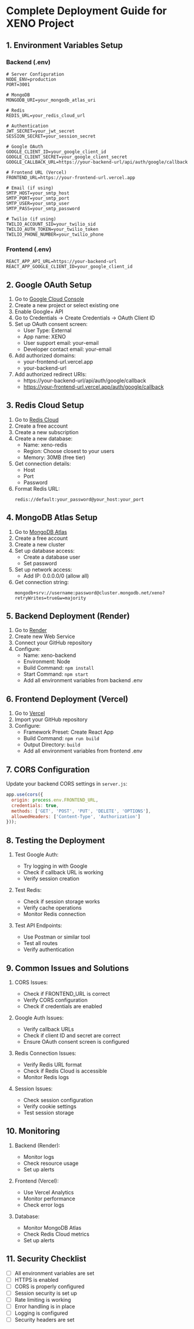 # Complete Deployment Guide for XENO Project

## 1. Environment Variables Setup

### Backend (.env)
```
# Server Configuration
NODE_ENV=production
PORT=3001

# MongoDB
MONGODB_URI=your_mongodb_atlas_uri

# Redis
REDIS_URL=your_redis_cloud_url

# Authentication
JWT_SECRET=your_jwt_secret
SESSION_SECRET=your_session_secret

# Google OAuth
GOOGLE_CLIENT_ID=your_google_client_id
GOOGLE_CLIENT_SECRET=your_google_client_secret
GOOGLE_CALLBACK_URL=https://your-backend-url/api/auth/google/callback

# Frontend URL (Vercel)
FRONTEND_URL=https://your-frontend-url.vercel.app

# Email (if using)
SMTP_HOST=your_smtp_host
SMTP_PORT=your_smtp_port
SMTP_USER=your_smtp_user
SMTP_PASS=your_smtp_password

# Twilio (if using)
TWILIO_ACCOUNT_SID=your_twilio_sid
TWILIO_AUTH_TOKEN=your_twilio_token
TWILIO_PHONE_NUMBER=your_twilio_phone
```

### Frontend (.env)
```
REACT_APP_API_URL=https://your-backend-url
REACT_APP_GOOGLE_CLIENT_ID=your_google_client_id
```

## 2. Google OAuth Setup

1. Go to [Google Cloud Console](https://console.cloud.google.com/)
2. Create a new project or select existing one
3. Enable Google+ API
4. Go to Credentials → Create Credentials → OAuth Client ID
5. Set up OAuth consent screen:
   - User Type: External
   - App name: XENO
   - User support email: your-email
   - Developer contact email: your-email
6. Add authorized domains:
   - your-frontend-url.vercel.app
   - your-backend-url
7. Add authorized redirect URIs:
   - https://your-backend-url/api/auth/google/callback
   - https://your-frontend-url.vercel.app/auth/google/callback

## 3. Redis Cloud Setup

1. Go to [Redis Cloud](https://redis.com/try-free/)
2. Create a free account
3. Create a new subscription
4. Create a new database:
   - Name: xeno-redis
   - Region: Choose closest to your users
   - Memory: 30MB (free tier)
5. Get connection details:
   - Host
   - Port
   - Password
6. Format Redis URL:
   ```
   redis://default:your_password@your_host:your_port
   ```

## 4. MongoDB Atlas Setup

1. Go to [MongoDB Atlas](https://www.mongodb.com/cloud/atlas)
2. Create a free account
3. Create a new cluster
4. Set up database access:
   - Create a database user
   - Set password
5. Set up network access:
   - Add IP: 0.0.0.0/0 (allow all)
6. Get connection string:
   ```
   mongodb+srv://username:password@cluster.mongodb.net/xeno?retryWrites=true&w=majority
   ```

## 5. Backend Deployment (Render)

1. Go to [Render](https://render.com)
2. Create new Web Service
3. Connect your GitHub repository
4. Configure:
   - Name: xeno-backend
   - Environment: Node
   - Build Command: `npm install`
   - Start Command: `npm start`
   - Add all environment variables from backend .env

## 6. Frontend Deployment (Vercel)

1. Go to [Vercel](https://vercel.com)
2. Import your GitHub repository
3. Configure:
   - Framework Preset: Create React App
   - Build Command: `npm run build`
   - Output Directory: `build`
   - Add all environment variables from frontend .env

## 7. CORS Configuration

Update your backend CORS settings in `server.js`:
```javascript
app.use(cors({
  origin: process.env.FRONTEND_URL,
  credentials: true,
  methods: ['GET', 'POST', 'PUT', 'DELETE', 'OPTIONS'],
  allowedHeaders: ['Content-Type', 'Authorization']
}));
```

## 8. Testing the Deployment

1. Test Google Auth:
   - Try logging in with Google
   - Check if callback URL is working
   - Verify session creation

2. Test Redis:
   - Check if session storage works
   - Verify cache operations
   - Monitor Redis connection

3. Test API Endpoints:
   - Use Postman or similar tool
   - Test all routes
   - Verify authentication

## 9. Common Issues and Solutions

1. CORS Issues:
   - Check if FRONTEND_URL is correct
   - Verify CORS configuration
   - Check if credentials are enabled

2. Google Auth Issues:
   - Verify callback URLs
   - Check if client ID and secret are correct
   - Ensure OAuth consent screen is configured

3. Redis Connection Issues:
   - Verify Redis URL format
   - Check if Redis Cloud is accessible
   - Monitor Redis logs

4. Session Issues:
   - Check session configuration
   - Verify cookie settings
   - Test session storage

## 10. Monitoring

1. Backend (Render):
   - Monitor logs
   - Check resource usage
   - Set up alerts

2. Frontend (Vercel):
   - Use Vercel Analytics
   - Monitor performance
   - Check error logs

3. Database:
   - Monitor MongoDB Atlas
   - Check Redis Cloud metrics
   - Set up alerts

## 11. Security Checklist

- [ ] All environment variables are set
- [ ] HTTPS is enabled
- [ ] CORS is properly configured
- [ ] Session security is set up
- [ ] Rate limiting is working
- [ ] Error handling is in place
- [ ] Logging is configured
- [ ] Security headers are set 